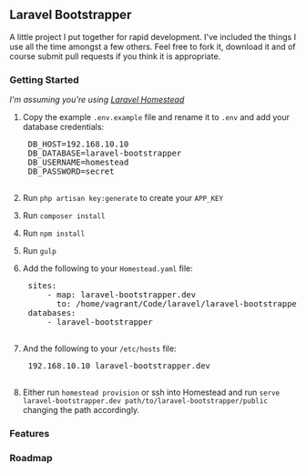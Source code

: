 ## Laravel Bootstrapper

A little project I put together for rapid development. I've included the things I use all the time amongst a few others. Feel free to fork it, download it and of course submit pull requests if you think it is appropriate.

### Getting Started

*I'm assuming you're using [Laravel Homestead](http://laravel.com/docs/5.1/homestead)*

1. Copy the example `.env.example` file and rename it to `.env` and add your database credentials:

    <pre>
    DB_HOST=192.168.10.10
    DB_DATABASE=laravel-bootstrapper
    DB_USERNAME=homestead
    DB_PASSWORD=secret
    </pre>

2. Run `php artisan key:generate` to create your `APP_KEY`

3. Run `composer install`

4. Run `npm install`

5. Run `gulp`

6. Add the following to your `Homestead.yaml` file:

    <pre>
    sites:
        - map: laravel-bootstrapper.dev
          to: /home/vagrant/Code/laravel/laravel-bootstrapper/public
    databases:
        - laravel-bootstrapper
    </pre>

7. And the following to your `/etc/hosts` file:

    <pre>
    192.168.10.10 laravel-bootstrapper.dev
    </pre>

8. Either run `homestead provision` or ssh into Homestead and run `serve laravel-bootstrapper.dev path/to/laravel-bootstrapper/public` changing the path accordingly.

### Features

### Roadmap